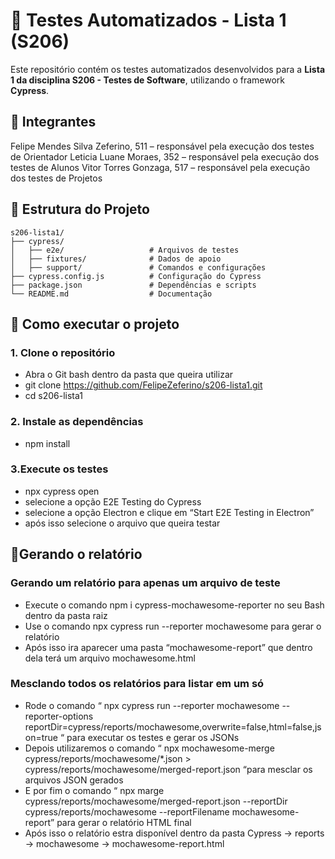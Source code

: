 # 🚀 Testes Automatizados - Lista 1 (S206)
Este repositório contém os testes automatizados desenvolvidos para a **Lista 1 da disciplina S206 - Testes de Software**, utilizando o framework **Cypress**.

## 👥 Integrantes
Felipe Mendes Silva Zeferino, 511 – responsável pela execução dos testes de Orientador
Leticia Luane Moraes, 352 – responsável pela execução dos testes de Alunos
Vitor Torres Gonzaga, 517 – responsável pela execução dos testes de Projetos

## 📂 Estrutura do Projeto
```plaintext
s206-lista1/
├── cypress/
│   ├── e2e/                   # Arquivos de testes
│   ├── fixtures/              # Dados de apoio
│   ├── support/               # Comandos e configurações
├── cypress.config.js          # Configuração do Cypress
├── package.json               # Dependências e scripts
└── README.md                  # Documentação
```

## 🚀 Como executar o projeto
### 1. Clone o repositório
* Abra o Git bash dentro da pasta que queira utilizar
* git clone https://github.com/FelipeZeferino/s206-lista1.git
* cd s206-lista1
### 2. Instale as dependências
* npm install
### 3.Execute os testes
* npx cypress open
* selecione a opção E2E Testing do Cypress
* selecione a opção Electron e clique em “Start E2E Testing in Electron”
* após isso selecione o arquivo que queira testar

## 📄Gerando o relatório
### Gerando um relatório para apenas um arquivo de teste
* Execute o comando npm i cypress-mochawesome-reporter no seu Bash dentro da pasta raiz
* Use o comando npx cypress run --reporter mochawesome para gerar o relatório
* Após isso ira aparecer uma pasta “mochawesome-report” que dentro dela terá um arquivo mochawesome.html
  
### Mesclando todos os relatórios para listar em um só
* Rode o comando “ npx cypress run --reporter mochawesome --reporter-options reportDir=cypress/reports/mochawesome,overwrite=false,html=false,json=true “ para executar os testes e gerar os JSONs
* Depois utilizaremos o comando “ npx mochawesome-merge cypress/reports/mochawesome/*.json > cypress/reports/mochawesome/merged-report.json “para mesclar os arquivos JSON gerados
* E por fim o comando “ npx marge cypress/reports/mochawesome/merged-report.json --reportDir cypress/reports/mochawesome --reportFilename mochawesome-report” para gerar o relatório HTML final
* Após isso o relatório estra disponível dentro da pasta Cypress -> reports ->  mochawesome -> mochawesome-report.html
